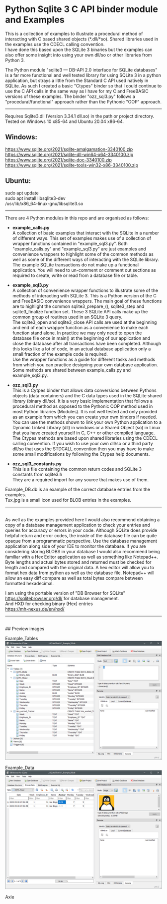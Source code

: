 # Python Sqlite 3 C API binder module and Examples  
  
This is a collection of examples to illustrate a procedural method of interacting with C based shared objects (*.dll/*so). Shared libraries used in the examples use the CDECL calling convention.  
I have done this based upon the SQLite 3 binaries but the examples can also offer some insight into using your own dll/so or other libraries from Python 3.  

The Python module "sqlite3 — DB-API 2.0 interface for SQLite databases" is a far more functional and well tested library for using SQLite 3 in a python application, but strays a little from the Standard C API used natively in SQLite. As such I created a basic "Ctypes" binder so that I could continue to use the C API calls in the same way as I have for my C and FreeBASIC versions of these examples. The binder "ozz_sql3.py" follows a "procedural/functional" approach rather than the Pythonic "OOP" approach.  
  
***
Requires Sqlite3.dll (Version 3.34.1 dll.so) in the path or project directory. Tested on Windows 10 x85-64 and Ubuntu 20.04 x86-64.  
## Windows:  
https://www.sqlite.org/2021/sqlite-amalgamation-3340100.zip  
https://www.sqlite.org/2021/sqlite-dll-win64-x64-3340100.zip  
https://www.sqlite.org/2021/sqlite-doc-3340100.zip  
https://www.sqlite.org/2021/sqlite-tools-win32-x86-3340100.zip  

## Ubuntu:  
sudo apt update  
sudo apt install libsqlite3-dev  
/usr/lib/x86_64-linux-gnu/libsqlite3.so  
***
  
There are 4 Python modules in this repo and are organised as follows:  

* **example_calls.py**  
	A collection of basic examples that interact with the SQLite in a number of different ways. This set of examples makes use of a collection of wrapper functions contained in "example_sql3.py". Both "example_calls.py" and "example_sql3.py" are just examples and convenience wrappers to highlight some of the common methods as well as some of the different ways of interacting with the SQLite library.  
	The example SQLite transactions do not make up a functional application. You will need to un-comment or comment out sections as required to create, write or read from a database file or table.
* **example_sql3.py**  
	A collection of convenience wrapper functions to illustrate some of the methods of interacting with SQLite 3. This is a Python version of the C and FreeBASIC convenience wrappers. The main goal of these functions are to highlight the common sqlite3_prepare_(), sqlite3_step and sqlite3_finalize function set. These 3 SQLite API calls make up the common group of routines used in an SQLite 3 query.  
	The sqlite3_open and sqlite3_close API calls are used at the beginning and end of each wrapper function as a convenience to make each function stand alone. In practice we may only need to open the database file once in main() at the beginning of our application and close the database after all transactions have been completed. Although this looks like a lot of code, in an actual database application only a small fraction of the example code is required.  
	Use the wrapper functions as a guide for different tasks and methods from which you can practice designing your own database application. Some methods are shared between example_calls.py and example_sql3.py.  
  
* **ozz_sql3.py**  
	This is a Cytpes binder that allows data conversions between Pythons objects (data containers) and the C data types used in the SQLite shared library (binary dll/so). It is a very basic implementation that follows a procedural method as opposed to the Pythonic OOP method used in most Python libraries (Modules). It is not well tested and only provided as an example from which you can create your own binders if needed.  
	You can use the methods shown to link your own Python application to a Dynamic Linked Library (dll) in windows or a Shared Object (so) in Linux that you have created yourself in C, C++ or other compiled language. The Ctypes methods are based upon shared libraries using the CDECL calling convention. If you wish to use your own dll/so or a third party dll/so that uses the STDCALL convention then you may have to make some small modifications by following the Ctypes help documents.  
* **ozz_sql3_constants.py**  
	This is a file containing the common return codes and SQLite 3 constants from sqlite3.h  
	They are a required import for any source that makes use of them.
  
Example_DB.db is an example of the correct database entries from the examples.  
Tux.jpg is a small icon used for BLOB entries in the examples.  
***
<br>
As well as the examples provided here I would also recommend obtaining a copy of a database management application to check your entries and queries for accuracy or errors in your code. Although SQLite does provide helpful return and error codes, the inside of the database file can be quite opaque from a programmatic perspective. Use the database management application along side of your IDE to monitor the database.  
If you are considering storing BLOBS in your database I would also recommend being familiar with a Hex Editor application as well as something like Notepad++. Byte lengths and actual bytes stored and returned must be checked for length and compared with the original data. A hex editor will allow you to format hex data from python as well as the database file. Notepad++ will allow an easy diff compare as well as total bytes compare between formatted hexadecimal.  
  
I am using the portable version of "DB Browser for SQLite"  
https://sqlitebrowser.org/dl/ for database management.  
And HXD for checking binary (Hex) entries  
https://mh-nexus.de/en/hxd/
  
***  
<br>  
## Preview images  
  
Example_Tables  
![Example_Tables](.././images/sql3_Tables.png)  
  
Example_Data
![Example_Data](.././images/sql3_Data.png)  
  
Axle
